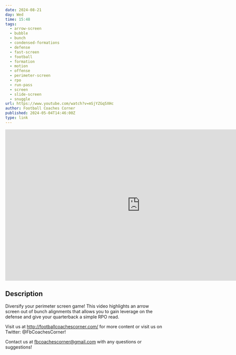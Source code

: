 ```yaml
---
date: 2024-08-21
day: Wed
time: 15:48
tags:
  - arrow-screen
  - bubble
  - bunch
  - condensed-formations
  - defense
  - fast-screen
  - football
  - formation
  - motion
  - offense
  - perimeter-screen
  - rpo
  - run-pass
  - screen
  - slide-screen
  - snuggle
url: https://www.youtube.com/watch?v=mSjYZGq5XHc
author: Football Coaches Corner
published: 2024-05-04T14:46:00Z
type: link
---
```


<iframe width="854" height="480" src="https://www.youtube.com/embed/mSjYZGq5XHc" frameborder="0" allowfullscreen></iframe>

## Description
Diversify your perimeter screen game! This video highlights an arrow screen out of bunch alignments that allows you to gain leverage on the defense and give your quarterback a simple RPO read.

Visit us at http://footballcoachescorner.com/ for more content or visit us on Twitter: @FbCoachesCorner!

Contact us at fbcoachescorner@gmail.com with any questions or suggestions!